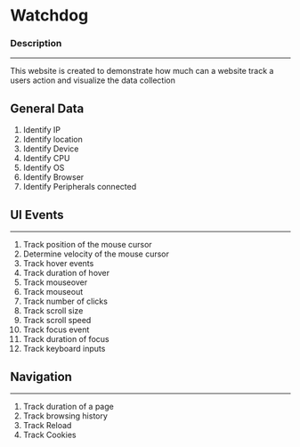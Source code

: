 # Watchdog

### Description
---
This website is created to demonstrate how much can a website track a users action and visualize the data collection

## General Data

1. Identify IP
2. Identify location
3. Identify Device
4. Identify CPU
5. Identify OS
6. Identify Browser
7. Identify Peripherals connected

## UI Events
---

1. Track position of the mouse cursor
2. Determine velocity of the mouse cursor
3. Track hover events
4. Track duration of hover
5. Track mouseover
6. Track mouseout
7. Track number of clicks
8. Track scroll size
9. Track scroll speed
10. Track focus event
11. Track duration of focus
12. Track keyboard inputs

## Navigation
---

1. Track duration of a page
2. Track browsing history
3. Track Reload
4. Track Cookies